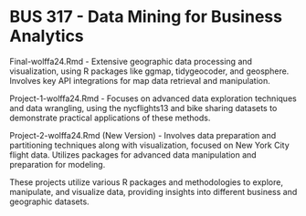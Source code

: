 # BUS 317 - Data Mining for Business Analytics

Final-wolffa24.Rmd - Extensive geographic data processing and visualization, using R packages like ggmap, tidygeocoder, and geosphere. Involves key API integrations for map data retrieval and manipulation.

Project-1-wolffa24.Rmd - Focuses on advanced data exploration techniques and data wrangling, using the nycflights13 and bike sharing datasets to demonstrate practical applications of these methods.

Project-2-wolffa24.Rmd (New Version) - Involves data preparation and partitioning techniques along with visualization, focused on New York City flight data. Utilizes packages for advanced data manipulation and preparation for modeling.

These projects utilize various R packages and methodologies to explore, manipulate, and visualize data, providing insights into different business and geographic datasets.
